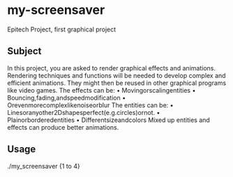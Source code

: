 # my-screensaver

Epitech Project, first graphical project

## Subject

In this project, you are asked to render graphical effects and animations.
Rendering techniques and functions will be needed to develop complex and efficient animations. They might then be reused in other graphical programs like video games.
The effects can be:
• Movingorscalingentities
• Bouncing,fading,andspeedmodification • Orevenmorecomplexlikenoiseorblur
The entities can be:
• Linesoranyother2Dshapesperfect(e.g.circles)ornot. • Plainorborderedentities
• Differentsizeandcolors
Mixed up entities and effects can produce better animations.

## Usage

./my_screensaver {1 to 4}
